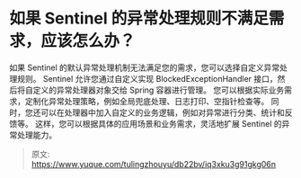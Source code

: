 # 如果 Sentinel 的异常处理规则不满足需求，应该怎么办？

如果 Sentinel 的默认异常处理机制无法满足您的需求，您可以选择自定义异常处理规则。
Sentinel 允许您通过自定义实现 BlockedExceptionHandler 接口，然后将自定义的异常处理器对象交给 Spring 容器进行管理。
您可以根据实际业务需求，定制化异常处理策略，例如全局兜底处理、日志打印、空指针检查等。
同时，您还可以在处理器中加入自定义的业务逻辑，例如对异常进行分类、统计和反馈等。
这样，您可以根据具体的应用场景和业务需求，灵活地扩展 Sentinel 的异常处理能力。


> 原文: <https://www.yuque.com/tulingzhouyu/db22bv/iq3xku3g91gkg06n>